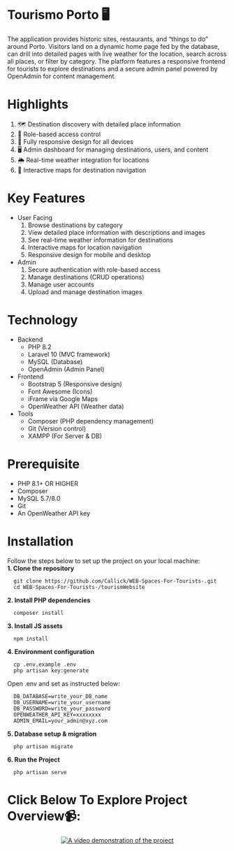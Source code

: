 # Tourismo Porto 🖥️
The application provides historic sites, restaurants, and “things to do” around Porto. Visitors land on a dynamic home page fed by the database, can drill into detailed pages with live weather for the location, search across all places, or filter by category. The platform features a responsive frontend for tourists to explore destinations and a secure admin panel powered by OpenAdmin for content management.

# Highlights
  1. 🗺️ Destination discovery with detailed place information <br>
  2. 🔐 Role-based access control <br>
  3. 📱 Fully responsive design for all devices <br>
  4. 🖥️ Admin dashboard for managing destinations, users, and content <br>
  5. 🌦️ Real-time weather integration for locations <br>
  6. 🧭 Interactive maps for destination navigation

# Key Features
  - User Facing <br>
      1. Browse destinations by category <br>
      2. View detailed place information with descriptions and images <br>
      3. See real-time weather information for destinations <br>
      4. Interactive maps for location navigation <br>
      5. Responsive design for mobile and desktop <br>
  - Admin <br>
      1. Secure authentication with role-based access <br>
      2. Manage destinations (CRUD operations) <br>
      3. Manage user accounts <br>
      4. Upload and manage destination images <br>

# Technology
  - Backend
      - PHP 8.2
      - Laravel 10 (MVC framework)
      - MySQL (Database)
      - OpenAdmin (Admin Panel)
  - Frontend
      - Bootstrap 5 (Responsive design)
      - Font Awesome (Icons)
      - iFrame via Google Maps
      - OpenWeather API (Weather data)
  - Tools
      - Composer (PHP dependency management)
      - Git (Version control)
      - XAMPP (For Server & DB)

# Prerequisite
  - PHP 8.1+ OR HIGHER
  - Composer
  - MySQL 5.7/8.0
  - Git
  - An OpenWeather API key

# Installation
  Follow the steps below to set up the project on your local machine: <br>
**1. Clone the repository**
```
  git clone https://github.com/Callick/WEB-Spaces-For-Tourists-.git
  cd WEB-Spaces-For-Tourists-/tourismWebsite
```
**2. Install PHP dependencies**
```
  composer install
```
**3. Install JS assets**
```
  npm install
```
**4. Environment configuration**<br>
```
  cp .env.example .env
  php artisan key:generate
```
  Open .env and set as instructed below:<br>
```
  DB_DATABASE=write_your_DB_name
  DB_USERNAME=write_your_username
  DB_PASSWORD=write_your_password
  OPENWEATHER_API_KEY=xxxxxxxx
  ADMIN_EMAIL=your_admin@xyz.com
```
**5. Database setup & migration**
```
  php artisan migrate
```
**6. Run the Project**
```
  php artisan serve
```

# Click Below To Explore Project Overview📹:
<div align="center">
  <a href="https://youtu.be/0P6-VtlXDhg" target="blank">
    <img src="https://img.youtube.com/vi/0P6-VtlXDhg/maxresdefault.jpg" alt="A video demonstration of the project">
  </a>
</div>